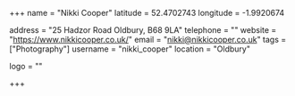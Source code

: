 +++
name = "Nikki Cooper"
latitude = 52.4702743
longitude = -1.9920674

address = "25 Hadzor Road Oldbury, B68 9LA"
telephone = ""
website = "https://www.nikkicooper.co.uk/"
email = "nikki@nikkicooper.co.uk"
tags = ["Photography"]
username = "nikki_cooper"
location = "Oldbury"

logo = ""

+++
